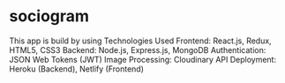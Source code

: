 # sociogram
This app is build by using
Technologies Used
Frontend: React.js, Redux, HTML5, CSS3
Backend: Node.js, Express.js, MongoDB
Authentication: JSON Web Tokens (JWT)
Image Processing: Cloudinary API
Deployment: Heroku (Backend), Netlify (Frontend)
